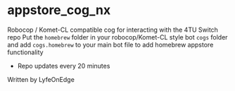 # appstore_cog_nx
Robocop / Komet-CL compatible cog for interacting with the 4TU Switch repo
Put the `homebrew` folder in your robocop/Komet-CL style bot `cogs` folder and add `cogs.homebrew` to your main bot file to add homebrew appstore functionality
- Repo updates every 20 minutes

Written by LyfeOnEdge
